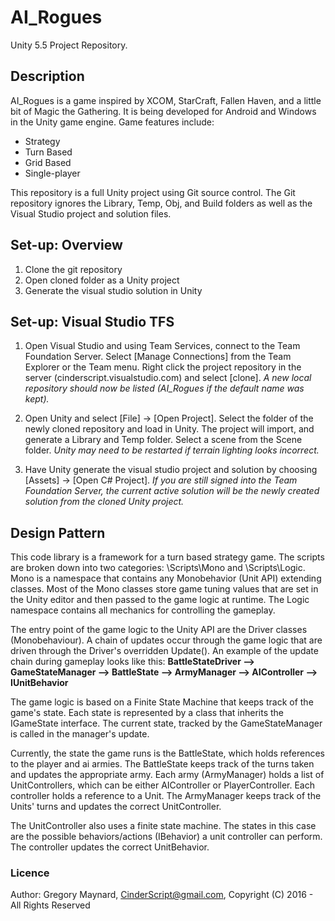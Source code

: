 # AI_Rogues
Unity 5.5 Project Repository.

## Description
AI_Rogues is a game inspired by XCOM, StarCraft, Fallen Haven, and a little bit of Magic the Gathering.  It is being developed for Android and Windows in the Unity game engine.  Game features include:
   - Strategy
   - Turn Based
   - Grid Based
   - Single-player

This repository is a full Unity project using Git source control.  The Git repository ignores the Library, Temp, Obj, and Build folders as well as the Visual Studio project and solution files.

## Set-up: Overview
 1. Clone the git repository
 2. Open cloned folder as a Unity project
 3. Generate the visual studio solution in Unity

## Set-up: Visual Studio TFS
1. Open Visual Studio and using Team Services, connect to the Team Foundation Server. Select [Manage Connections] from the Team Explorer or the Team menu.  Right click the project repository in the server (cinderscript.visualstudio.com) and select [clone]. *A new local repository should now be listed (AI_Rogues if the default name was kept).*

2. Open Unity and select [File] -> [Open Project].  Select the folder of the newly cloned repository and load in Unity.  The project will import, and generate a Library and Temp folder.  Select a scene from the Scene folder. *Unity may need to be restarted if terrain lighting looks incorrect.*

3. Have Unity generate the visual studio project and solution by choosing [Assets] -> [Open C# Project]. *If you are still signed into the Team Foundation Server, the current active solution will be the newly created solution from the cloned Unity project.*

## Design Pattern
This code library is a framework for a turn based strategy game.  The scripts are broken down into two categories: \Scripts\Mono and \Scripts\Logic.  Mono is a namespace that contains any Monobehavior (Unit API) extending classes. Most of the Mono classes store game tuning values that are set in the Unity editor and then passed to the game logic at runtime.  The Logic namespace contains all mechanics for controlling the gameplay.

The entry point of the game logic to the Unity API are the Driver classes (Monobehaviour). A chain of updates occur through the game logic that are driven through the Driver's overridden Update().  An example of the update chain during gameplay looks like this:
**BattleStateDriver --> GameStateManager --> BattleState --> ArmyManager<AIController> --> AIController --> IUnitBehavior**

The game logic is based on a Finite State Machine that keeps track of the game's state.  Each state is represented by a class that inherits the IGameState interface.  The current state, tracked by the GameStateManager is called in the manager's update.

Currently, the state the game runs is the BattleState, which holds references to the player and ai armies.  The BattleState keeps track of the turns taken and updates the appropriate army.  Each army (ArmyManager<UnitControllerType>) holds a list of UnitControllers, which can be either AIController or PlayerController. Each controller holds a reference to a Unit. The ArmyManager keeps track of the Units' turns and updates the correct UnitController.

The UnitController also uses a finite state machine.  The states in this case are the possible behaviors/actions (IBehavior) a unit controller can perform.  The controller updates the correct UnitBehavior.

### Licence
Author: Gregory Maynard, <CinderScript@gmail.com>, Copyright (C) 2016 - All Rights Reserved